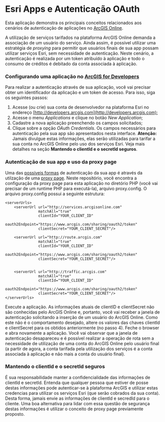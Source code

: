 Esri Apps e Autenticação OAuth
==================

Esta aplicação demonstra os principais conceitos relacionados aos cenários de autenticação de aplicações no [ArcGIS Online](http://www.arcgis.com). 

A utilização de serviços tarifados na plataforma ArcGIS Online demanda a associação de um usuário do serviço. Ainda assim, é possível utilizar uma estratégia de _proxying_ para permitir que usuários finais de sua app possam utilizar serviços Esri, sem necessidade de autenticação. Neste cenário, a autenticação é realizada por um token atribuído à aplicação e todo o consumo de créditos é debitado da conta associada à aplicação.

### Configurando uma aplicação no [ArcGIS for Developers](http://developers.arcgis.com)

Para realizar a autenticação através de sua aplicação, você vai precisar obter um identificador da aplicação e um token de acesso. Para isso, siga os seguintes passos:

1. Acesse (ou crie) sua conta de desenvolvedor na plataforma Esri no endereço [http://developers.arcgis.com](http://developers.arcgis.com);
2. Acesse o menu _Applications_ e clique no botão _New Application_;
3. Cadastre a nova aplicação preenchendo os campos solicitados;
4. Clique sobre a opção _OAuth Credentials_. Os campos necessários para autenticação pela sua app são apresentados nesta interface. __Atenção:__ Jamais divulgue estas informações, elas serão utilizadas para tarifar a sua conta no ArcGIS Online pelo uso dos serviços Esri. Veja mais detalhes na seção __Mantendo o clientId e o secretId seguros__.

### Autenticação de sua app e uso da proxy page

Uma das [possíveis formas](https://developers.arcgis.com/authentication/app-logins.html) de autenticação da sua app é através da utilzação de uma [proxy page](https://github.com/Esri/resource-proxy). Neste repositório, você encontra a configuração da proxy page para esta aplicação no diretório PHP (você vai precisar de um runtime PHP para executá-la), arquivo proxy.config. O arquivo proxy.config possui a seguinte estrutura:

    <serverUrls>
        <serverUrl url="http://services.arcgisonline.com"
                   matchAll="true"
                   clientId="YOUR_CLIENT_ID"
                   oauth2Endpoint="https://www.arcgis.com/sharing/oauth2/token"
                   clientSecret="YOUR_CLIENT_SECRET"/>

        <serverUrl url="http://route.arcgis.com"
                   matchAll="true"
                   clientId="YOUR_CLIENT_ID"
                   oauth2Endpoint="https://www.arcgis.com/sharing/oauth2/token"
                   clientSecret="YOUR_CLIENT_SECRET"/>


        <serverUrl url="http://traffic.arcgis.com"
                   matchAll="true"
                   clientId="YOUR_CLIENT_ID"
                   oauth2Endpoint="https://www.arcgis.com/sharing/oauth2/token"
                   clientSecret="YOUR_CLIENT_SECRET"/>
    </serverUrls>


Execute a aplicação. As informações atuais de clientID e clientSecret não são conhecidas pelo ArcGIS Online e, portanto, você vai receber a janela de autenticação solicitando a inserção de um usuário do ArcGIS Online. Como este não é o comportamento desejado, altere os valores das chaves clientId e clientSecret para os obtidos anteriormente (no passo 4). Feche o browser e abra novamente a aplicação. Você vai observar que a janela de autenticação desapareceu e é possível realizar a operação de rota sem a necessidade de utilização de uma conta do ArcGIS Online pelo usuário final (a partir de agora, a conta tarifada pela utilização dos serviços é a conta associada à aplicação e não mais a conta do usuário final).

### Mantendo o clientId e o secretId seguros

É sua responsabilidade manter a confidencialidade das informações de clientId e secretId. Entenda que qualquer pessoa que estiver de posse destas informações pode autenticar-se à plataforma ArcGIS e utilizar estas credencias para utilizar os serviços Esri (que serão cobrados da sua conta). Desta forma, jamais envie as informações de clientId e secredId para o cliente. Uma boa alternativa para lidar com essa questão de segurança destas informações é utilizar o conceito de proxy page previamente proposto.
